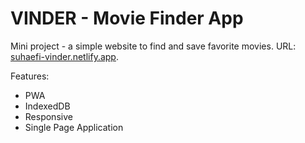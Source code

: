# VINDER - Movie Finder App
Mini project - a simple website to find and save favorite movies.
URL: [suhaefi-vinder.netlify.app](https://suhaefi-vinder.netlify.app).<br>

Features:
+ PWA
+ IndexedDB
+ Responsive
+ Single Page Application